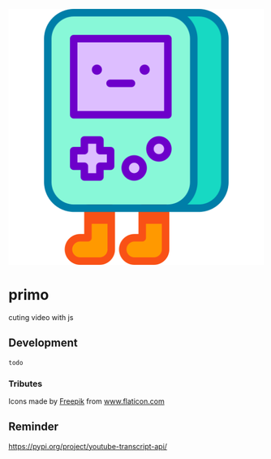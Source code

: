 ![primo](/images/video-game.png)
# primo
cuting video with js    


## Development
```bash
todo
```

### Tributes

Icons made by <a href="https://www.flaticon.com/authors/freepik" title="Freepik">Freepik</a> from <a href="https://www.flaticon.com/" title="Flaticon"> www.flaticon.com</a>

## Reminder

https://pypi.org/project/youtube-transcript-api/
